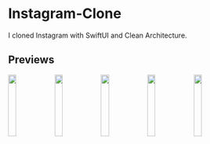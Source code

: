 # Instagram-Clone

I cloned Instagram with SwiftUI and Clean Architecture.

## Previews

<img src="https://user-images.githubusercontent.com/59701510/176930864-4cae9e16-ab81-4671-95d6-851c3db02728.gif" width="18%"></img> <img src="https://user-images.githubusercontent.com/59701510/176931428-4d54ebd9-1966-4029-8597-b489b062d9d4.gif" width="18%"></img> <img src="https://user-images.githubusercontent.com/59701510/176931810-ff0e8911-87af-4a2e-af8a-44102dfbee50.gif" width="18%"></img> <img src="https://user-images.githubusercontent.com/59701510/176931956-516ce8fd-c2cf-4321-a773-044e2d3386f7.gif" width="18%"></img> <img src="https://user-images.githubusercontent.com/59701510/176932093-15c9be56-3b26-4f71-928a-e98c0319cb1a.gif" width="18%"></img></img> 

